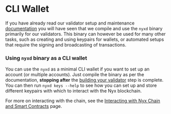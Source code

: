 # CLI Wallet

If you have already read our validator setup and maintenance [documentation](../nodes/validator-setup.md) you will have seen that we compile and use the `nyxd` binary primarily for our validators. This binary can however be used for many other tasks, such as creating and using keypairs for wallets, or automated setups that require the signing and broadcasting of transactions. 

### Using `nyxd` binary as a CLI wallet  
You can use the `nyxd` as a minimal CLI wallet if you want to set up an account (or multiple accounts). Just compile the binary as per the documentation, **stopping after** the [building your validator](../nodes/validator-setup.md#building-your-validator) step is complete. You can then run `nyxd keys --help` to see how you can set up and store different keypairs with which to interact with the Nyx blockchain. 

For more on interacting with the chain, see the [Interacting with Nyx Chain and Smart Contracts](../nyx/interacting-with-chain.md) page. 
